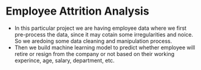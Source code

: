 # Employee Attrition Analysis

- In this particular project we are having employee data where we first pre-process the data, since it may cotain some irregularities and noice. So we aredoing some data cleaning and manipulation process.
- Then we build machine learning model to predict whether employee will retire or resign from the company or not based on their working experince, age, salary, department, etc.
